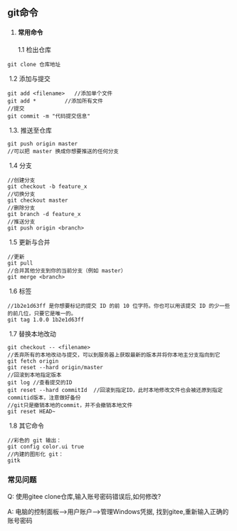 ## git命令

1. #### 常用命令

   1.1  检出仓库

```
git clone 仓库地址
```

​		1.2 添加与提交

```
git add <filename>   //添加单个文件
git add *         //添加所有文件
//提交
git commit -m "代码提交信息"
```

​		1.3.  推送至仓库

```
git push origin master
//可以把 master 换成你想要推送的任何分支
```

​		1.4 分支	

```
//创建分支
git checkout -b feature_x
//切换分支
git checkout master
//删除分支
git branch -d feature_x
//推送分支
git push origin <branch>
```

​		1.5 更新与合并

```
//更新
git pull
//合并其他分支到你的当前分支（例如 master）
git merge <branch>
```

​		1.6 标签

```
//1b2e1d63ff 是你想要标记的提交 ID 的前 10 位字符。你也可以用该提交 ID 的少一些的前几位，只要它是唯一的。
git tag 1.0.0 1b2e1d63ff
```

​		1.7 替换本地改动

```
git checkout -- <filename>
//丢弃所有的本地改动与提交，可以到服务器上获取最新的版本并将你本地主分支指向到它
git fetch origin
git reset --hard origin/master
//回滚到本地指定版本
git log //查看提交的ID 
git reset --hard commitId  //回滚到指定ID，此时本地修改文件也会被还原到指定commitid版本，注意做好备份
//git只是撤销本地的commit，并不会撤销本地文件
git reset HEAD~
```

​		1.8 其它命令

```
//彩色的 git 输出：
git config color.ui true
//内建的图形化 git：
gitk
```



### 常见问题

Q: 使用gitee clone仓库,输入账号密码错误后,如何修改?

A: 电脑的控制面板–>用户账户–>管理Windows凭据, 找到gitee,重新输入正确的账号密码


